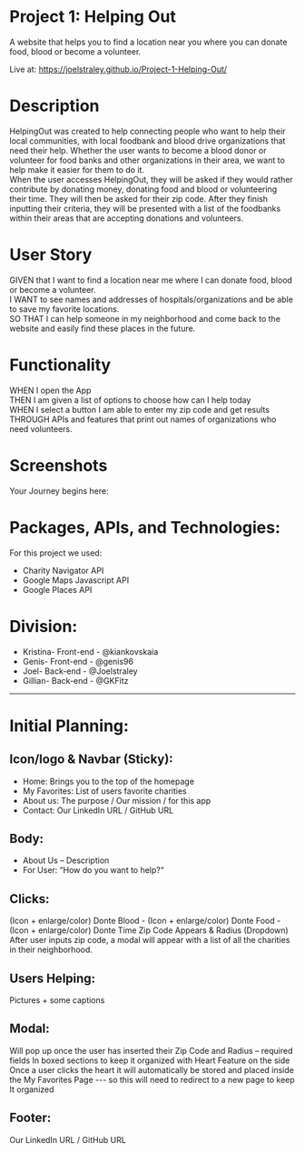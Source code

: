 # Project 1: Helping Out

A website that helps you to find a location near you where you can donate food, blood or become a volunteer.

Live at: https://joelstraley.github.io/Project-1-Helping-Out/


# Description
HelpingOut was created to help connecting people who want to help their local communities, with local foodbank and blood drive organizations that need their help. Whether the user wants to become a blood donor or volunteer for food banks and other organizations in their area, we want to help make it easier for them to do it.<br />
When the user accesses HelpingOut, they will be asked if they would rather contribute by donating money, donating food and blood or volunteering their time. They will then be asked for their zip code. After they finish inputting their criteria, they will be presented with a list of the foodbanks within their areas that are accepting donations and volunteers.

# User Story
GIVEN that I want to find a location near me where I can donate food, blood or become a volunteer.<br />
I WANT to see names and addresses of hospitals/organizations and be able to save my favorite locations.<br />
SO THAT I can help someone in my neighborhood and come back to the website and easily find these places in the future.<br />


# Functionality
WHEN I open the App<br />
THEN I am given a list of options to choose how can I help today<br />
WHEN I select a button I am able to enter my zip code and get results<br />
THROUGH APIs and features that print out names of organizations who need volunteers. <br />

# Screenshots
Your Journey begins here: 


# Packages, APIs, and Technologies:
For this project we used: 
- Charity Navigator API
- Google Maps Javascript API
- Google Places API

# Division:
- Kristina- Front-end - @kiankovskaia
- Genis- Front-end - @genis96
- Joel- Back-end - @Joelstraley
- Gillian- Back-end - @GKFitz

--------------------------------------------------------

# Initial Planning: 

## Icon/logo & Navbar (Sticky):
- Home: Brings you to the top of the homepage
- My Favorites: List of users favorite charities 
- About us: The purpose / Our mission / for this app
- Contact: Our LinkedIn URL / GitHub URL

## Body:
- About Us – Description 
- For User: “How do you want to help?“

## Clicks: 
(Icon + enlarge/color) Donte Blood - (Icon + enlarge/color) Donte Food -(Icon + enlarge/color) Donte Time
Zip Code Appears & Radius (Dropdown)
After user inputs zip code, a modal will appear with a list of all the charities in their neighborhood.
## Users Helping:
Pictures + some captions 

## Modal:
Will pop up once the user has inserted their Zip Code and Radius – required fields
In boxed sections to keep it organized with Heart Feature on the side
Once a user clicks the heart it will automatically be stored and placed inside the My Favorites Page --- so this will need to redirect to a new page to keep It organized 

## Footer:
Our LinkedIn URL / GitHub URL
